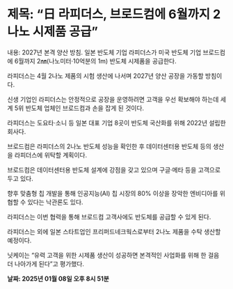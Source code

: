 # **제목: “日 라피더스, 브로드컴에 6월까지 2나노 시제품 공급”**

  내용: 2027년 본격 양산 방침. 일본 반도체 기업 라피더스가 미국 반도체 기업 브로드컴에 6월까지 2㎚(나노미터·10억분의 1m) 반도체 시제품을 공급한다.

라피더스는 4월 2나노 제품의 시험 생산에 나서며 2027년 양산 공장을 가동할 방침이다. 

신생 기업인 라피더스는 안정적으로 공장을 운영하려면 고객을 우선 확보해야 하는데 세계 5위 반도체 업체인 브로드컴과 손을 잡게 된 것이다.

라피더스는 도요타·소니 등 일본 대표 기업 8곳이 반도체 국산화를 위해 2022년 설립한 회사다.

브로드컴은 라피더스의 2나노 반도체 성능을 확인한 후 데이터센터용 반도체 등의 생산을 라피더스에 위탁할 계획이다.

브로드컴은 데이터센터용 반도체 설계에 강점을 갖고 있으며 구글·메타 등을 고객으로 두고 있다.

향후 맞춤형 칩 개발을 통해 인공지능(AI) 칩 시장의 80% 이상을 장악한 엔비디아를 위협할 수 있다는 낙관론도 있다.

라피더스는 이번 협력을 통해 브로드컴 고객사에도 반도체를 공급할 수 있게 된다.

라피더스는 외에 일본 스타트업인 프리퍼드네크웍스로부터 2나노 제품을 수탁 생산할 예정이다.

닛케이는 “유력 고객을 위한 시제품 생산이 성공하면 본격적인 사업화를 위해 한 걸음 더 나아가게 된다”고 평가했다.

  **날짜: 2025년 01월 08일 오후 8시 51분**